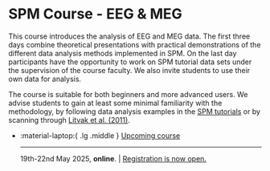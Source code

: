 # SPM Course - EEG & MEG

This course introduces the analysis of EEG and MEG data. The first three days combine theoretical presentations with practical demonstrations of the different data analysis methods implemented in SPM. On the last day participants have the opportunity to work on SPM tutorial data sets under the supervision of the course faculty. We also invite students to use their own data for analysis. 

The course is suitable for both beginners and more advanced users. We advise students to gain at least some minimal familiarity with the methodology, by following data analysis examples in the [SPM tutorials](../../tutorials/MEEG/index.md) or by scanning through [Litvak et al. (2011)](https://doi.org/10.1155/2011/852961).

<div class="grid cards" markdown>

- :material-laptop:{ .lg .middle } [Upcoming course](./programme.md)

    ---

    19th-22nd May 2025, **online**. | [Registration is now open.](https://onlinestore.ucl.ac.uk/conferences-and-events/faculty-of-brain-sciences-c07/ucl-institute-of-neurology-d07/d07-statistical-parametric-mapping-for-megeeg-2025) 
</div>
